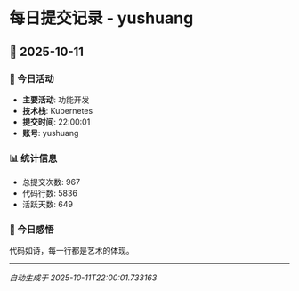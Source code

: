 # 每日提交记录 - yushuang

## 📅 2025-10-11

### 🎯 今日活动
- **主要活动**: 功能开发
- **技术栈**: Kubernetes
- **提交时间**: 22:00:01
- **账号**: yushuang

### 📊 统计信息
- 总提交次数: 967
- 代码行数: 5836
- 活跃天数: 649

### 💭 今日感悟
代码如诗，每一行都是艺术的体现。

---
*自动生成于 2025-10-11T22:00:01.733163*
